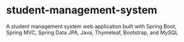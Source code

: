 # student-management-system
A student management system web application built with Spring Boot, Spring MVC, Spring Data JPA, Java, Thymeleaf, Bootstrap, and MySQL
